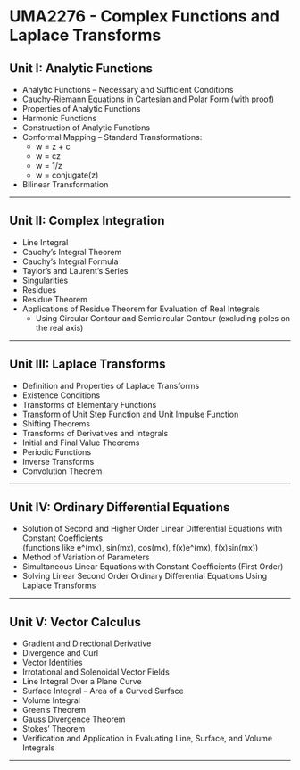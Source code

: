 # UMA2276 - Complex Functions and Laplace Transforms

## Unit I: Analytic Functions
- Analytic Functions – Necessary and Sufficient Conditions
- Cauchy-Riemann Equations in Cartesian and Polar Form (with proof)
- Properties of Analytic Functions
- Harmonic Functions
- Construction of Analytic Functions
- Conformal Mapping – Standard Transformations:  
  - w = z + c  
  - w = cz  
  - w = 1/z  
  - w = conjugate(z)
- Bilinear Transformation

---

## Unit II: Complex Integration
- Line Integral
- Cauchy’s Integral Theorem
- Cauchy’s Integral Formula
- Taylor’s and Laurent’s Series
- Singularities
- Residues
- Residue Theorem
- Applications of Residue Theorem for Evaluation of Real Integrals
  - Using Circular Contour and Semicircular Contour (excluding poles on the real axis)

---

## Unit III: Laplace Transforms
- Definition and Properties of Laplace Transforms
- Existence Conditions
- Transforms of Elementary Functions
- Transform of Unit Step Function and Unit Impulse Function
- Shifting Theorems
- Transforms of Derivatives and Integrals
- Initial and Final Value Theorems
- Periodic Functions
- Inverse Transforms
- Convolution Theorem

---

## Unit IV: Ordinary Differential Equations
- Solution of Second and Higher Order Linear Differential Equations with Constant Coefficients  
  (functions like e^(mx), sin(mx), cos(mx), f(x)e^(mx), f(x)sin(mx))
- Method of Variation of Parameters
- Simultaneous Linear Equations with Constant Coefficients (First Order)
- Solving Linear Second Order Ordinary Differential Equations Using Laplace Transforms

---

## Unit V: Vector Calculus
- Gradient and Directional Derivative
- Divergence and Curl
- Vector Identities
- Irrotational and Solenoidal Vector Fields
- Line Integral Over a Plane Curve
- Surface Integral – Area of a Curved Surface
- Volume Integral
- Green’s Theorem
- Gauss Divergence Theorem
- Stokes’ Theorem
- Verification and Application in Evaluating Line, Surface, and Volume Integrals

---
